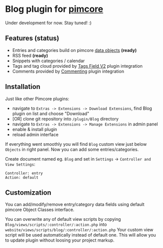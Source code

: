# Blog plugin for [pimcore](http://www.pimcore.org/) #

Under development for now. Stay tuned! :)

## Features (status) ##

*   Entries and categories build on pimcore [data objects](http://www.pimcore.org/wiki/display/PIMCORE/Data+Objects) **(ready)**
*   RSS feed **(ready)**
*   Snippets with categories / calendar
*   Tags and tag cloud provided by [Tags Field V2](http://www.pimcore.org/resources/extensions/detail/Tagfield) plugin integration
*   Comments provided by [Commenting](http://www.pimcore.org/resources/extensions/detail/Commenting) plugin integration

## Installation ##

Just like other Pimcore plugins:

*   navigate to `Extras -> Extensions -> Download Extensions`, find Blog plugin on list and choose "Download"
*   [OR] clone git repository into `/plugin/Blog` directory
*   navigate to `Extras -> Extensions -> Manage Extensions` in admin panel
*   enable & install plugin
*   reload admin interface

If everything went smoothly you will find `Blog` custom view just below `Objects` in right panel.
Now you can add some entries/categories.

Create document named eg. `Blog` and set in `Settings` -> `Controller and View Settings`:
```Module: Blog
Controller: entry
Action: default
```

## Customization ##

You can add/modify/remove entry/category data fields using default pimcore Object Classes interface.

You can overwrite any of default view scripts by copying `Blog/views/scripts/:controller/:action.php` into `website/views/scripts/blog/:controller/:action.php`
Your custom view script will be used automatically instead of default one. This will allow you to update plugin without loosing your project markup.

